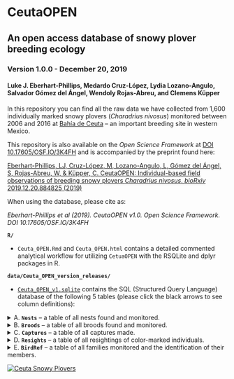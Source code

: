 # CeutaOPEN
## An open access database of snowy plover breeding ecology
### Version 1.0.0 - December 20, 2019
#### Luke J. Eberhart-Phillips, Medardo Cruz-López, Lydia Lozano-Angulo, Salvador Gómez del Ángel, Wendoly Rojas-Abreu, and Clemens Küpper

In this repository you can find all the raw data we have collected from 1,600 individually marked snowy plovers (_Charadrius nivosus_) monitored between 2006 and 2016 at [Bahía de Ceuta](https://www.google.com/maps/@23.9197739,-106.9668912,2358m/data=!3m1!1e3 "Google Map Satellite") – an important breeding site in western Mexico.

This repository is also available on the *Open Science Framework* at [DOI 10.17605/OSF.IO/3K4FH](https://osf.io/3k4fh/ "OSF CeutaOPEN repo") and is accompanied by the preprint found here: 

[Eberhart-Phillips, LJ, Cruz-López, M, Lozano-Angulo, L, Gómez del Ángel, S, Rojas-Abreu, W, & Küpper, C. CeutaOPEN: Individual-based field observations of breeding snowy plovers *Charadrius nivosus*. *bioRxiv* 2019.12.20.884825 (2019)](https://www.biorxiv.org/content/10.1101/2019.12.20.884825v1 "bioRxiv manuscript")

When using the database, please cite as:

*Eberhart-Phillips et al (2019). CeutaOPEN v1.0. Open Science Framework. DOI 10.17605/OSF.IO/3K4FH*

**`R/`**

  - `Ceuta_OPEN.Rmd` and `Ceuta_OPEN.html` contains a detailed commented analytical workflow for utilizing `CetuaOPEN` with the RSQLite and dplyr packages in R.
  

**`data/Ceuta_OPEN_version_releases/`**

  - [`Ceuta_OPEN_v1.sqlite`](https://github.com/leberhartphillips/Ceuta_OPEN/blob/master/Ceuta_OPEN.sqlite "Ceuta OPEN data") contains the SQL (Structured Query Language) database of the following 5 tables (please click the black arrows to see column definitions):

  <details>
  <summary>A. <b><code>Nests</code></b> – a table of all nests found and monitored.</summary>
  
  Columns are defined as:

  1.	`species`: species of plover (all snowy plover 'SNPL' in this case)
  2.	`population`: population at which nest was monitored (all Ceuta in this case)
  3.	`year`: year during which nest was monitored
  4.	`site`: site at which nest was monitored
  5.	`nest`: unique identifier of nest (unique within year and within site)
  6.	`ID`: a concatenation of `year`, `site`, and `nest` to make a unique value across sites and years
  7.	`easting`: UTM easting of nest
  8.	`northing`: UTM northing of nest
  9.	`utm`: UTM zone of nest
  10.	`found_date`: date nest was discovered (stored in the internal `Date` format of R and represents the number of days since January 1, 1970, the ‘Unix epoch’. Converted easily in R using ‘as.Date(x, origin = “1970-01-01”)’)
  11.	`found_time`: time nest was discovered (24h format, e.g., 1633)
  12.	`nest_initiation_date`: estimated date when the first egg of the nest was laid (i.e., its 'initiation'). The estimate is calculated by subtracting the age in days of the oldest egg (determined by the floatation scores`float1`, `float2`, and `float3` defined below) and a 5-day laying period for three-egg clutches or a 3-day laying period for two-egg clutches or a 1-day laying period for one-egg clutches (egg-laying intervals are based on [Page et al. 2009](http://obpa-nc.org/DOI-AdminRecord/0071935-0072002.pdf "Snowy Plover (Charadrius alexandrinus), The Birds of North America Online")). Determining initiation dates of clutches found at stage `F` is imprecise, and thus we estimated the initiation date by subtracting 25 days from the hatch date (i.e., the average length of incubation in this population) and an additional 5, 3, or 1 days for the laying period depending on the clutch size. For nests found at stage `F` that failed before hatching, the nest initiation date is `NA`.
  13.	`end_date`: date nest ended (stored in the internal `Date` format of R and represents the number of days since January 1, 1970, the ‘Unix epoch’. Converted easily in R using ‘as.Date(x, origin = “1970-01-01”)’; cause specified in `fate`)
  14.	`last_observation_alive`: date nest was last observed active (stored in the internal `Date` format of R and represents the number of days since January 1, 1970, the ‘Unix epoch’. Converted easily in R using ‘as.Date(x, origin = “1970-01-01”)’)
  15.	`fate`: fate of nest (either: Abandoned, Flooded, Hatch, Predated, Unhatched, Other, or Unknown)
  16.	`male`: ring ID of male seen tending nest
  17.	`female`: ring ID of female seen tending nest
  18.	`no_chicks`: number of chicks hatched from nest
  19.	`clutch_size`: number of eggs found in nest
  20.	`length1`: length in millimeters of egg #1
  21.	`width1`: width in millimeters of egg #1 
  22.	`float1`: float score of egg #1 as defined on page 5 of [Székely, Kosztolányi, and Küpper (2008)](https://www.researchgate.net/publication/228494424_Practical_guide_for_investigating_breeding_ecology_of_Kentish_plover_Charadrius_alexandrinus "Practical guide for investigating breeding ecology of Kentish plover Charadrius alexandrinus")
  23.	`length2`: length in millimeters of egg #2
  24.	`width2`: width in millimeters of egg #2
  25.	`float2`: float score of egg #2 as defined on page 5 of [Székely, Kosztolányi, and Küpper (2008)](https://www.researchgate.net/publication/228494424_Practical_guide_for_investigating_breeding_ecology_of_Kentish_plover_Charadrius_alexandrinus "Practical guide for investigating breeding ecology of Kentish plover Charadrius alexandrinus")
  26.	`length3`: length in millimeters of egg #3
  27.	`width3`: width in millimeters of egg #3
  28.	`float3`: float score of egg #3 as defined on page 5 of [Székely, Kosztolányi, and Küpper (2008)](https://www.researchgate.net/publication/228494424_Practical_guide_for_investigating_breeding_ecology_of_Kentish_plover_Charadrius_alexandrinus "Practical guide for investigating breeding ecology of Kentish plover Charadrius alexandrinus")
  29.	`photo`: indication if a photo of nest was taken (1) or not (0)
  30.	`observer`: initials of observer who found nest
  31.	`comments`: miscellaneous comments pertinent to nest's observation
  </details>
  
  <details>
  <summary>B. <b><code>Broods</code></b> – a table of all broods found and monitored.</summary>
  
  Columns are defined as:
  
  1.	`species`: species of plover (all snowy plover ‘SNPL’ in this case)
  2.	`population`: population at which brood was observed (all Ceuta in this case)
  3.	`year`: year during which brood was observed
  4.	`site`: site at which brood was observed
  5.	`brood`: unique identifier of brood (unique within year and within site). Broods originating from known nests retain the `nest` identifier found in the **`Nests`** table, whereas broods hatching from unknown nests have a negative identifier (e.g., `-2`)
  6.	`ID`: a concatenation of `year`, `site`, and `nest` to make a unique value across sites and years
  7.	`easting`: UTM easting of brood observation
  8.	`northing`: UTM northing of brood observation
  9.	`utm`: UTM zone of brood observation
  10.	`date`: date brood observation was made (stored in the internal `Date` format of R and represents the number of days since January 1, 1970, the ‘Unix epoch’. Converted easily in R using ‘as.Date(x, origin = “1970-01-01”)’)
  11.	`time`: time brood observation was made (24h format, e.g., 1633)
  12.	`distance`: estimated distance in meters between brood and observer
  13.	`degree`: estimated bearing of brood relative to observer (i.e., the number of degrees in the angle measured in a clockwise direction from the north line to the line joining the observer to the brood)
  14.	`parents`: parents attending brood at time of observation (0 = no parent present; 1 = one parent (not identified whether male or female); 2 = female only (2+ when female certainly identified, whilst male uncertain); 3 = male only (3+, i.e., opposite of 2+); 4 = both present)
  15.	`male`: ring ID of male observed tending brood
  16.	`female`: ring ID of female observed tending brood
  17.	`chicks`: number of chicks observed in brood
  18.	`chick_codes`: color ring combinations of all chicks observed (individuals seperated by a comma). The scheme can be noted as XX.XX|XX.XX where X indicates a color (or metal) ring, the full stop marks the position of 'knee-joint' and the pipe divides the left and right leg. Thus the readout is "left above . left below | right above . right below". See page 9 of [Székely, Kosztolányi, and Küpper (2008)](https://www.researchgate.net/publication/228494424_Practical_guide_for_investigating_breeding_ecology_of_Kentish_plover_Charadrius_alexandrinus "Practical guide for investigating breeding ecology of Kentish plover Charadrius alexandrinus") for more details.
  19.	`photo`: indication if a photo of the brood was taken (1) or not (0)
  20.	`observer`: initials of observer making brood observation
  21.	`comments`: miscellaneous comments pertinent to brood's observation
  </details>

  <details>
  <summary>C. <b><code>Captures</code></b> – a table of all captures made.</summary>
  
  Columns are defined as:
  
  1.	`species`: species of plover (all snowy plover ‘SNPL’ in this case)
  2.	`population`: population at which capture was made (all Ceuta in this case)
  3.	`year`: year during which capture was made
  4.	`site`: site at which capture was made
  5.	`nest`: unique identifier of nest at which capture was made (unique within year and within site). If capture was made at a brood originating from a unknown nest, the ID is negative (e.g., `-2`).
  6.	`ID`: a concatenation of `year`, `site`, and `nest` to make a unique value
  7.	`ring`: alpha-numeric code of metal ring assigned to captured individual
  8.	`code`: color-ring combination assigned to captured individual. The scheme can be noted as XX.XX|XX.XX where X indicates a color (or metal) ring, the full stop marks the position of 'knee-joint' and the pipe divides the left and right leg. Thus the readout is "left above . left below | right above . right below". See page 9 of [Székely, Kosztolányi, and Küpper (2008)](https://www.researchgate.net/publication/228494424_Practical_guide_for_investigating_breeding_ecology_of_Kentish_plover_Charadrius_alexandrinus "Practical guide for investigating breeding ecology of Kentish plover Charadrius alexandrinus") for more details.
  9.	`age`: age of captured individual (J = juvenile (chicks and first-years), A = adult (second years and older))
  10. `field_sex`: sex of individual determined in the field based on ornamentation and other clues (e.g., time of capture, parental care, etc.), where F = female, M = males, and J = unknown sexed juvenile.
  11. `mol_sex`: sex of individual determined in the lab with the P2/P8 and Calex-31 markers (for our PCR conditions see [dos Remedios et al. (2015)](https://onlinelibrary.wiley.com/doi/full/10.1111/ibi.12263 "Ontogenic differences in sexual size dimorphism across four plover populations")), where F = female, M = males, U = insufficient molecular evidence (e.g., markers failed), and NA = individual not molecularly sex-typed. Note: All birds initially captured in years after 2013 have not yet been molecularly sex-typed.
  12.	`sex`: sex of captured individual (F = female, M = males, J = unknown sexed juvenile)
  13.	`easting`: UTM easting of capture
  14.	`northing`: UTM northing of capture
  15.	`utm`: UTM zone of capture
  16.	`date`: date capture was made (%Y-%m-%d POSIX format, e.g., 2008-05-14)
  17.	`time`: time capture was made (24h format, e.g., 1633)
  18.	`parents`: parents attending captured individual (if `age` = "J") at time of observation (0 = no parent present; 1 = one parent (not identified whether male or female); 2 = female only (2+ when female certainly identified, whilst male uncertain); 3 = male only (3+, i.e., opposite of 2+); 4 = both present)
  19.	`weight`: weight in grams of captured individual
  20.	`bill`: length in millimeters of upper mandible of captured individual. Measured as the distance between the tip of the forehead feathering at the base of the upper bill, along the ridge of the culmen, and the tip of the bill (also known as the "exposed culmen" measurement; _sensu_ page 8 of Pyle, P. 1997. Identification guide to North American birds. Part 1, Columbidae to Ploceidae. State Creek Press, Bolinas, CA)
  21.	`left_tarsus`: length in millimeters of left tarsus of captured individual. Measured as the distance between the notch at the end of the lateral condyle of the tibiotarsus on the backside of the leg, to the last tarsal scute on the front of the leg at the base of the foot (also known as the "outside tarsus" or "diagonal tarsus" measurement; _sensu_ page 11 of Pyle, P. 1997. Identification guide to North American birds. Part 1, Columbidae to Ploceidae. State Creek Press, Bolinas, CA)
  22.	`right_tarsus`: same as `left_tarsus` measurement above but for right leg of captured individual
  23.	`left_wing`: length in millimeters of left wing of captured individual. Measured as the distance from the carpal joint (the bend of the wing) to the longest primary feather whilst flattening the wing and straightening the primaries (also known as the "maximum flat" or "flattened and straightened" measurement; _sensu_ page 6 of Pyle, P. 1997. Identification guide to North American birds. Part 1, Columbidae to Ploceidae. State Creek Press, Bolinas, CA)
  24.	`right_wing`: same as `left_wing` measurement above but for right wing of captured individual
  25.	`blood`: indication if blood from captured individual was collected (1) or not (0)
  26.	`moult`: primary molt score of captured individual. Scored as a the stage of the moult and the number of feathers at that stage. See [Ringers' Manual, British Trust for Ornithology, Thetford](https://www.bto.org/sites/default/files/u17/downloads/about/resources/primary-moult.pdf "Moult Scoring") for more details.
  27.	`fat`: fat score of captured individual, scored as the amount of visible fat in the furcular region or tracheal pit. See [Ringers' Manual, British Trust for Ornithology, Thetford](https://www.bto.org/sites/default/files/u17/downloads/about/resources/Fat%20score.pdf "Fat Scores") for more details.
  28.	`lice`: indication if feather lice from captured individual were collected (1) or not (0)
  29.	`fecal`: indication if faeces from captured individual was collected (1) or not (0)
  30.	`photo`: indication if a photo of captured individual was taken (1) or not (0)
  31.	`observer`: initials of observer making capture
  32.	`comments`: miscellaneous comments pertinent to capture event
  </details>

  <details>
  <summary>D. <b><code>Resights</code></b> – a table of all resightings of color-marked individuals.</summary>
  
  Columns are defined as:
  
  1.	`species`: species of plover (all snowy plover ‘SNPL’ in this case)
  2.	`population`: population at which resighting was made (all Ceuta in this case)
  3.	`year`: year during which resighting was made
  4.	`site`: site at which resighting was made
  5.	`easting`: UTM easting of observer's location while resighting
  6.	`northing`: UTM northing of observer's location while resighting
  7.	`utm`: UTM zone of observer's location while resighting
  8.	`date`: date resighting was made (stored in the internal `Date` format of R and represents the number of days since January 1, 1970, the ‘Unix epoch’. Converted easily in R using ‘as.Date(x, origin = “1970-01-01”)’)
  9.	`time`: time resighting was made (24h format, e.g., 1633)
  10.	`distance`: estimated distance in meters between resighted bird and observer
  11.	`degree`: estimated bearing of resighted bird relative to the observer (i.e., the number of degrees in the angle measured in a clockwise direction from the north line to the line joining the observer to the brood)
  12.	`code`: color-ring combination of the resighted individual. The scheme can be noted as XX.XX|XX.XX where X indicates a color (or metal) ring, the full stop marks the position of 'knee-joint' and the pipe divides the left and right leg. Thus the readout is "left above . left below | right above . right below". See page 9 of [Székely, Kosztolányi, and Küpper (2008)](https://www.researchgate.net/publication/228494424_Practical_guide_for_investigating_breeding_ecology_of_Kentish_plover_Charadrius_alexandrinus "Practical guide for investigating breeding ecology of Kentish plover Charadrius alexandrinus") for more details.
  13.	`sex`: sex of individual determined in the field based on ornamentation and other clues (e.g., capture history, parental care, etc.), where F = female, M = males, and J = unknown sexed juvenile
  14.	`census`: indication if the resighting was conducted as part of a census count (1) or not (0)
  15.	`observer`: initials of observer making resighting
  16.	`comments`: miscellaneous comments pertinent to the resighting
  </details>
  
  <details>
  <summary>E. <b><code>BirdRef</code></b> – a table of all families monitored and the identification of their members.</summary>

  Columns are defined as:
  
  1.	`species`: species of plover (all snowy plover ‘SNPL’ in this case)
  2.	`population`: population at which family was observed (all Ceuta in this case)
  3.	`year`: year during which family was observed
  4.	`site`: site at which family was observed
  5.	`family`: unique identified of family (unique within year and within site). Families found as a nests retain `nest` ID found in **`Nests`** table, whereas families found as broods hatching from unknown nests have a negative `brood` ID (e.g., `-2`) found in **`Broods`** table)
  6.	`ID`: a concatenation of `year`, `site`, and `nest` to make a unique value across all sites and years
  7.	`nest_initiation_date`: estimated date when the first egg of the nest was laid (i.e., its 'initiation'). The estimate is calculated by subtracting the age in days of the oldest egg (determined by the floatation scores`float1`, `float2`, and `float3` defined above in the `Nests` table) and a 5-day laying period for three-egg clutches or a 3-day laying period for two-egg clutches or a 1-day laying period for one-egg clutches (egg-laying intervals are based on [Page et al. 2009](http://obpa-nc.org/DOI-AdminRecord/0071935-0072002.pdf "Snowy Plover (Charadrius alexandrinus), The Birds of North America Online")). Determining initiation dates of clutches found at stage `F` is imprecise, and thus we estimated the intiation date by subtracting 25 days from the hatch date (i.e., the average length of incubation in this population) and an additional 5, 3, or 1 days for the laying period depending on the clutch size. For nests found at stage `F` that failed before hatching, the nest initiation date is `NA`. Stored in the internal `Date` format of R and represents the number of days since January 1, 1970, the ‘Unix epoch’. Converted easily in R using ‘as.Date(x, origin = “1970-01-01”)’
  8.	`hatching_date`: date nest hatched (stored in the internal `Date` format of R and represents the number of days since January 1, 1970, the ‘Unix epoch’. Converted easily in R using ‘as.Date(x, origin = “1970-01-01”)’; "NA" if nest `fate` was other than "Hatch" in **`Nests`** table)
  9.	`male`: ring ID of male parent observed with nest/brood
  10.	`female`: ring ID of female parent observed with nest/brood
  11.	`chick1`: ring ID of first chick seen in brood
  12.	`chick2`: ring ID of second chick seen in brood
  13.	`chick3`: ring ID of third chick seen in brood
  14.	`exp`: indication if family was part of an experiment
  15.	`type`: indication of type of experiement conducted
  16.	`manip`: date of the experimental manipulation (stored in the internal `Date` format of R and represents the number of days since January 1, 1970, the ‘Unix epoch’. Converted easily in R using ‘as.Date(x, origin = “1970-01-01”)’)
  </details>
  
[![Ceuta Snowy Plovers](https://lukeeberhartphillips.files.wordpress.com/2019/03/ceuta_open_logo_cut-1.png)](https://www.youtube.com/watch?v=h4OxHZXADA8)